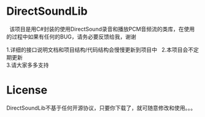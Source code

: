 # DirectSoundLib
 
该项目是用C#封装的使用DirectSound录音和播放PCM音频流的类库，在使用的过程中如果有任何的BUG，请务必要反馈给我，谢谢

1.详细的接口说明文档和项目结构/代码结构会慢慢更新到项目中  
2.本项目会不定期更新  
3.请大家多多支持  

# License

DirectSoundLib不基于任何开源协议，只要你下载了，就可随意修改和使用。。。
